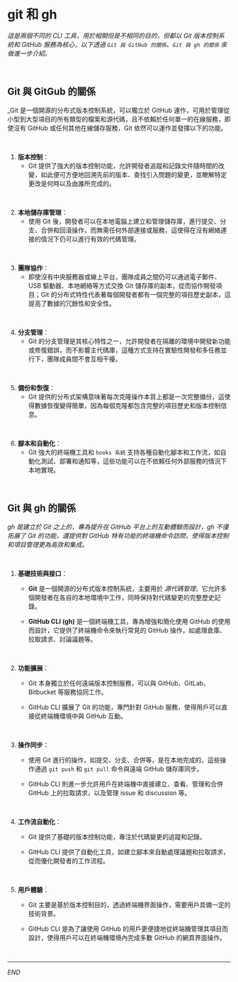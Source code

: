 # git 和 gh 

_這是兩個不同的 CLI 工具，用於相關但是不相同的目的，但都以 Git 版本控制系統和 GitHub 服務為核心，以下透過 `Git 與 GitHub 的關係`、`Git 與 gh 的關係` 來做進一步介紹。_

<br>

## Git 與 GitGub 的關係

_Git 是一個開源的分布式版本控制系統，可以獨立於 GitHub 運作，可用於管理從小型到大型項目的所有類型的檔案和源代碼，且不依賴於任何單一的在線服務，即使沒有 GitHub 或任何其他在線儲存服務，Git 依然可以運作並發揮以下的功能。

<br>

1. **版本控制**：
   - Git 提供了強大的版本控制功能，允許開發者追蹤和記錄文件隨時間的改變，如此便可方便地回溯先前的版本、查找引入問題的變更，並瞭解特定更改是何時以及由誰所完成的。

<br>

2. **本地儲存庫管理**：
   - 使用 Git 後，開發者可以在本地電腦上建立和管理儲存庫，進行提交、分支、合併和回滾操作，而無需任何外部連接或服務，這使得在沒有網絡連接的情況下仍可以進行有效的代碼管理。

<br>

3. **團隊協作**：
   - 即使沒有中央服務器或線上平台，團隊成員之間仍可以通過電子郵件、USB 驅動器、本地網絡等方式交換 Git 儲存庫的副本，從而協作開發項目；Git 的分布式特性代表著每個開發者都有一個完整的項目歷史副本，這提高了數據的冗餘性和安全性。

<br>

4. **分支管理**：
   - Git 的分支管理是其核心特性之一，允許開發者在隔離的環境中開發新功能或修復錯誤，而不影響主代碼庫，這種方式支持在實驗性開發和多任務並行下，團隊成員間不會互相干擾。

<br>

5. **備份和恢復**：
   - Git 提供的分布式架構意味著每次克隆操作本質上都是一次完整備份，這使得數據恢復變得簡單，因為每個克隆都包含完整的項目歷史和版本控制信息。

<br>

6. **腳本和自動化**：
   - Git 強大的終端機工具和 `hooks 系統` 支持各種自動化腳本和工作流，如自動化測試、部署和通知等，這些功能可以在不依賴任何外部服務的情況下本地實現。

<br>

## Git 與 gh 的關係

_gh 是建立於 Git 之上的，專為提升在 GitHub 平台上的互動體驗而設計，gh 不僅拓展了 Git 的功能，還提供對 GitHub 特有功能的終端機命令訪問，使得版本控制和項目管理更為高效和集成。_

<br>

1. **基礎技術與接口**：

   - **Git** 是一個開源的分布式版本控制系統，主要用於 _源代碼管理_，它允許多個開發者在各自的本地環境中工作，同時保持對代碼變更的完整歷史記錄。

   - **GitHub CLI (gh)** 是一個終端機工具，專為增強和簡化使用 GitHub 的使用而設計，它提供了終端機命令來執行常見的 GitHub 操作，如處理倉庫、拉取請求、討論議題等。

<br>

2. **功能擴展**：

   - Git 本身獨立於任何遠端版本控制服務，可以與 GitHub、GitLab、Bitbucket 等服務協同工作。

   - GitHub CLI 擴展了 Git 的功能，專門針對 GitHub 服務，使得用戶可以直接從終端機環境中與 GitHub 互動。

<br>

3. **操作同步**：

   - 使用 Git 進行的操作，如提交、分支、合併等，是在本地完成的，這些操作通過 `git push` 和 `git pull` 命令與遠端 GitHub 儲存庫同步。

   - GitHub CLI 則進一步允許用戶在終端機中直接建立、查看、管理和合併 GitHub 上的拉取請求，以及管理 issue 和 discussion 等。

<br>

4. **工作流自動化**：

   - Git 提供了基礎的版本控制功能，專注於代碼變更的追蹤和記錄。

   - GitHub CLI 提供了自動化工具，如建立腳本來自動處理議題和拉取請求，從而優化開發者的工作流程。

<br>

5. **用戶體驗**：

   - Git 主要是基於版本控制目的，透過終端機界面操作，需要用戶具備一定的技術背景。

   - GitHub CLI 是為了讓使用 GitHub 的用戶更便捷地從終端機管理其項目而設計，使得用戶可以在終端機環境內完成多數 GitHub 的網頁界面操作。

<br>

___

_END_